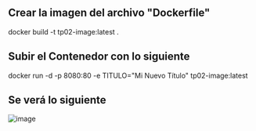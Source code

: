 ## Crear la imagen del archivo "Dockerfile"

docker build -t tp02-image:latest .

## Subir el Contenedor con lo siguiente

docker run -d -p 8080:80 -e TITULO="Mi Nuevo Título" tp02-image:latest

## Se verá lo siguiente

![image](https://github.com/user-attachments/assets/8416a54e-f3e0-4eb8-b234-75a735454c1c)
